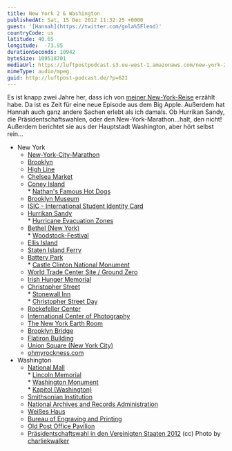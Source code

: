 ```yaml
---
title: New York 2 & Washington
publishedAt: Sat, 15 Dec 2012 11:32:25 +0000
guest: '[Hannah](https://twitter.com/gola%5Flend)'
countryCode: us
latitude: 40.65
longitude:  -73.95
durationSeconds: 10942
byteSize: 109518701
mediaUrl: https://luftpostpodcast.s3.eu-west-1.amazonaws.com/new-york-2-washington.mp3
mimeType: audio/mpeg
guid: http://luftpost-podcast.de/?p=621
---
```


Es ist knapp zwei Jahre her, dass ich von [meiner New-York-Reise](http://luftpost-podcast.de/newyork/ "New York") erzählt habe. Da ist es Zeit für eine neue Episode aus dem Big Apple. Außerdem hat Hannah auch ganz andere Sachen erlebt als ich damals. Ob Hurrikan Sandy, die Präsidentschaftswahlen, oder den New-York-Marathon...halt, den nicht! Außerdem berichtet sie aus der Hauptstadt Washington, aber hört selbst rein... 
* New York  
   * [New-York-City-Marathon](http://de.wikipedia.org/wiki/New-York-City-Marathon)  
   * [Brooklyn](http://de.wikipedia.org/wiki/Brooklyn)  
   * [High Line](http://de.wikipedia.org/wiki/High%5FLine)  
   * [Chelsea Market](http://en.wikipedia.org/wiki/Chelsea%5FMarket)  
   * [Coney Island](http://de.wikipedia.org/wiki/Coney%5FIsland)  
         * [Nathan's Famous Hot Dogs](http://nathansfamous.com/PageFetch/)  
   * [Brooklyn Museum](http://www.brooklynmuseum.org/)  
   * [ISIC - International Student Identity Card](http://www.isic.de/)  
   * [Hurrikan Sandy](http://de.wikipedia.org/wiki/Hurrikan%5FSandy)  
         * [Hurricane Evacuation Zones](http://project.wnyc.org/news-maps/hurricane-zones/hurricane-zones.html)  
   * [Bethel (New York)](http://de.wikipedia.org/wiki/Bethel%5F%28New%5FYork%29)  
         * [Woodstock-Festival](http://de.wikipedia.org/wiki/Woodstock-Festival)  
   * [Ellis Island](http://de.wikipedia.org/wiki/Ellis%5FIsland)  
   * [Staten Island Ferry](http://de.wikipedia.org/wiki/Staten%5FIsland%5FFerry)  
   * [Battery Park](http://de.wikipedia.org/wiki/Battery%5FPark)  
         * [Castle Clinton National Monument](http://de.wikipedia.org/wiki/Castle%5FClinton%5FNational%5FMonument)  
   * [World Trade Center Site / Ground Zero](http://de.wikipedia.org/wiki/World%5FTrade%5FCenter%5FSite)  
   * [Irish Hunger Memorial](http://en.wikipedia.org/wiki/Irish%5FHunger%5FMemorial)  
   * [Christopher Street](http://de.wikipedia.org/wiki/Christopher%5FStreet)  
         * [Stonewall Inn](http://de.wikipedia.org/wiki/Stonewall%5FInn)  
         * [Christopher Street Day](http://de.wikipedia.org/wiki/Christopher%5FStreet%5FDay)  
   * [Rockefeller Center](http://de.wikipedia.org/wiki/Rockefeller%5FCenter)  
   * [International Center of Photography](http://www.icp.org/)  
   * [The New York Earth Room](http://www.atlasobscura.com/places/new-york-earth-room)  
   * [Brooklyn Bridge](http://de.wikipedia.org/wiki/Brooklyn%5FBridge)  
   * [Flatiron Building](http://de.wikipedia.org/wiki/Flatiron%5FBuilding)  
   * [Union Square (New York City)](http://de.wikipedia.org/wiki/Union%5FSquare%5F%28New%5FYork%5FCity%29)  
   * [ohmyrockness.com](http://www.ohmyrockness.com/)
* Washington  
   * [National Mall](http://de.wikipedia.org/wiki/National%5FMall)  
         * [Lincoln Memorial](http://de.wikipedia.org/wiki/Lincoln%5FMemorial)  
         * [Washington Monument](http://de.wikipedia.org/wiki/Washington%5FMonument)  
         * [Kapitol (Washington)](http://de.wikipedia.org/wiki/Kapitol%5F%28Washington%29)  
   * [Smithsonian Institution](http://de.wikipedia.org/wiki/Smithsonian%5FInstitution)  
   * [National Archives and Records Administration](http://de.wikipedia.org/wiki/National%5FArchives%5Fand%5FRecords%5FAdministration)  
   * [Weißes Haus](http://de.wikipedia.org/wiki/Wei%C3%9Fes%5FHaus)  
   * [Bureau of Engraving and Printing](http://de.wikipedia.org/wiki/Bureau%5Fof%5FEngraving%5Fand%5FPrinting)  
   * [Old Post Office Pavilion](http://de.wikipedia.org/wiki/Old%5FPost%5FOffice%5FPavilion)  
   * [Präsidentschaftswahl in den Vereinigten Staaten 2012](http://de.wikipedia.org/wiki/Pr%C3%A4sidentschaftswahl%5Fin%5Fden%5FVereinigten%5FStaaten%5F2012)
(cc) Photo by [charliekwalker](http://www.flickr.com/photos/charliekwalker/)
